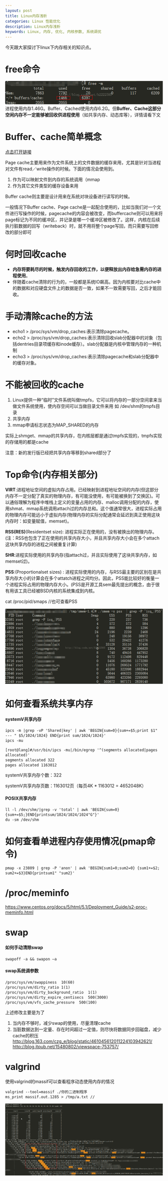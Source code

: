 ```yaml
---
layout: post
title: Linux内存浅析
categories: Linux 性能优化
description: Linux内存浅析
keywords: Linux, 内存, 优化, 内核参数, 系统调优
---
```


今天跟大家探讨下linux下内存相关的知识点。

# free命令
![](/images/posts/2016-01-01-linux-memory-1/1.png)
进程使用内存1.46G。Buffer、Cached使用内存6.2G。但**Buffer、Cache这部分空闲内存不一定能够被回收供进程使用**（如共享内存、动态库等），详情请看下文


 
# Buffer、cache简单概念
[点击打开链接](http://linuxperf.com/?p=32)
 
Page cache主要用来作为文件系统上的文件数据的缓存来用，尤其是针对当进程对文件有read／write操作的时候。下面的情况会使用到。
1. 作为可以映射文件到内存的系统调用（mmap
2. 作为其它文件类型的缓存设备来用
 
Buffer cache则主要是设计用来在系统对块设备进行读写的时候。
 
一般情况下Buffer cache、Page cache是一起配合使用的，比如当我们对一个文件进行写操作的时候，pagecache的内容会被改变，而buffercache则可以用来将page标记为不同的缓冲区，并记录是哪一个缓冲区被修改了。这样，内核在后续执行脏数据的回写（writeback）时，就不用将整个page写回，而只需要写回修改的部分即可
 


# 何时回收cache
- **内存将要耗尽的时候，触发内存回收的工作，以便释放出内存给急需内存的进程使用**。
- 伴随着cache清除的行为的，一般都是系统IO飙高。因为内核要对比cache中的数据和对应硬盘文件上的数据是否一致，如果不一致需要写回，之后才能回收。


 
# 手动清除cache的方法
- echo1 > /proc/sys/vm/drop_caches:表示清除pagecache。
- echo2 > /proc/sys/vm/drop_caches:表示清除回收slab分配器中的对象（包括dentries目录项缓存和inode缓存）。slab分配器是内核中管理内存的一种机制
- echo3 > /proc/sys/vm/drop_caches:表示清除pagecache和slab分配器中的缓存对象。


 
# 不能被回收的cache
1. Linux提供一种“临时”文件系统叫做tmpfs，它可以将内存的一部分空间拿来当做文件系统使用，使内存空间可以当做目录文件来用
如 /dev/shm的tmpfs目录
2. 共享内存
3. mmap申请标志状态为MAP_SHARED的内存
 
实际上shmget、mmap的共享内存，在内核层都是通过tmpfs实现的，tmpfs实现的存储用的都是cache
 
注意：新的发行版已经把共享内存等移到shared部分了
 

 
# Top命令(内存相关部分)
**VIRT**:进程地址空间的虚拟内存占用。已经映射到进程地址空间的内存(但这部分内存不一定分配了真实的物理内存，有可能没使用，有可能被换到了交换区)。可以通俗理解为程序中堆栈上定义的变量占用的内存、malloc调用分配的内存，使用shmat、mmap系统调用attach过的内存总和。这个值通常很大，进程实际占用的物理内存可能远小于虚拟内存(物理内存的实际分配通常会延迟到真正使用这块内存时：如变量赋值，memset)。
 
**RSS(RES)**(Residentset size): 进程实际正在使用的，没有被换出的物理内存。 (注：RSS也包含了正在使用的共享内存大小，并且共享内存大小会在多个attach这块共享内存的进程之间被重复计算) 

**SHR**:进程实际使用的共享内存(指attach过，并且实际使用了这块共享内存，如memset过)。

**PSS**:(Proportionalset sizes) : 进程实际使用的内存，与RSS最主要的区别在是共享内存大小的计算会在多个attatch进程之间均分。因此，PSS能比较好的衡量一个进程实际占用的物理内存大小。(PSS是开源工具sem最先提出的概念，由于很有用该工具已经被BSD内核的系统集成到内核。

cat /proc/pid/smaps  //也可查看PSS

![](/images/posts/2016-01-01-linux-memory-1/2.png)



# 如何查看系统共享内存
#### systemV共享内存
```shell
ipcs -m |grep -vP 'Shared|key' | awk 'BEGIN{sum=0}{sum+=$5;print $1"  --- " $5/1024/1024} END{print sum/1024/1024}'
ipcs -mu
```

```shell
[root@lang]#/usr/bin/ipcs -mu|/bin/egrep '^(segments allocated|pages allocated)'
segments allocated 322
pages allocated 1163012
```

systemV共享内存个数：322

systemV共享内存页数：1163012页（每页4K * 1163012 = 4652048K）

#### POSIX共享内存
```shell
ll -l /dev/shm/|grep -v 'total' | awk 'BEGIN{sum=0}{sum+=$5;}END{printsum/1024/1024/1024"G"}'
du -sm /dev/shm
```



# 如何查看单进程内存使用情况(pmap命令)
```shell
pmap -x 23809 | grep -P 'anon' | awk 'BEGIN{sum1=0;sum2=0} {sum1+=$2; sum2+=$3}END{printsum1" "sum2}'
```



# /proc/meminfo
<https://www.centos.org/docs/5/html/5.1/Deployment_Guide/s2-proc-meminfo.html>



# swap
#### 如何手动清除swap
```shell
swapoff -a && swapon –a
```

#### swap系统调参数
```shell
/proc/sys/vm/swappiness  10(60)
/proc/sys/vm/dirty_ratio 1(1)
/proc/sys/vm/dirty_background_ratio  1(1)
/proc/sys/vm/dirty_expire_centisecs  500(3000)
/proc/sys/vm/vfs_cache_pressure  500(100)
```
上述修改主要是为了
1. 当内存不够时，减少swap的使用，尽量清理cache
2. 当脏数据达到一定量、存在时间超过一定值，则尽快将数据同步回磁盘，减少cache的积压
<http://blog.163.com/czg_e/blog/static/461045612011224103942621/>
<http://blog.itpub.net/15480802/viewspace-753757/>


# valgrind
使用valgrind的massif可以查看程序动态使用内存的情况
```shell
valgrind --tool=massif ./你的二进制程序
ms_print massif.out.1285 > /tmp/a.txt //
```
![](/images/posts/2016-01-01-linux-memory-1/3.png)



